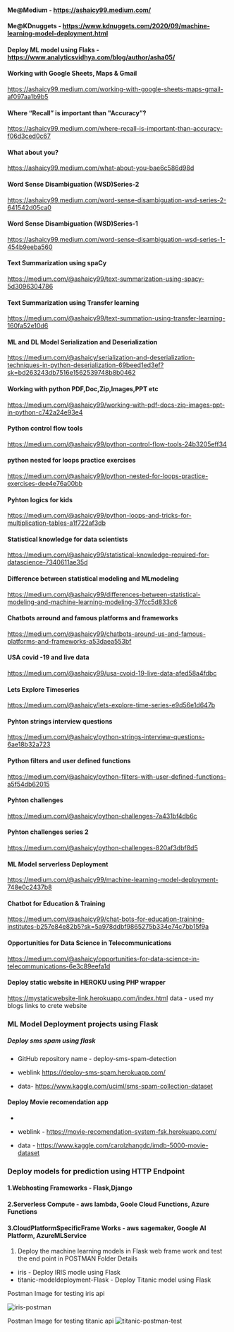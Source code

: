 #### Me@Medium - https://ashaicy99.medium.com/

#### Me@KDnuggets  - https://www.kdnuggets.com/2020/09/machine-learning-model-deployment.html

#### Deploy ML model using Flaks - https://www.analyticsvidhya.com/blog/author/asha05/

#### Working with Google Sheets, Maps & Gmail
https://ashaicy99.medium.com/working-with-google-sheets-maps-gmail-af097aa1b9b5

#### Where “Recall” is important than "Accuracy”?
https://ashaicy99.medium.com/where-recall-is-important-than-accuracy-f06d3ced0c67

#### What about you?
https://ashaicy99.medium.com/what-about-you-bae6c586d98d

#### Word Sense Disambiguation (WSD)Series-2
https://ashaicy99.medium.com/word-sense-disambiguation-wsd-series-2-641542d05ca0

#### Word Sense Disambiguation (WSD)Series-1
https://ashaicy99.medium.com/word-sense-disambiguation-wsd-series-1-454b9eeba560

#### Text Summarization using spaCy
https://medium.com/@ashaicy99/text-summarization-using-spacy-5d3096304786

#### Text Summarization using Transfer learning
https://medium.com/@ashaicy99/text-summation-using-transfer-learning-160fa52e10d6

#### ML and DL Model Serialization and Deserialization
https://medium.com/@ashaicy/serialization-and-deserialization-techniques-in-python-deserialization-69beed1ed3ef?sk=bd263243db7516e1562539748b8b0462

#### Working with python PDF,Doc,Zip,Images,PPT etc   
https://medium.com/@ashaicy99/working-with-pdf-docs-zip-images-ppt-in-python-c742a24e93e4

#### Python control flow tools  
https://medium.com/@ashaicy99/python-control-flow-tools-24b3205eff34

#### python nested for loops practice exercises  
https://medium.com/@ashaicy99/python-nested-for-loops-practice-exercises-dee4e76a00bb

#### Pyhton logics for kids  
https://medium.com/@ashaicy99/python-loops-and-tricks-for-multiplication-tables-a1f722af3db

#### Statistical knowledge for data scientists 
https://medium.com/@ashaicy99/statistical-knowledge-required-for-datascience-7340611ae35d

#### Difference between statistical modeling and MLmodeling 
https://medium.com/@ashaicy99/differences-between-statistical-modeling-and-machine-learning-modeling-37fcc5d833c6

#### Chatbots arround and famous platforms and frameworks   
https://medium.com/@ashaicy99/chatbots-around-us-and-famous-platforms-and-frameworks-a53daea553bf

#### USA covid -19 and live data  
https://medium.com/@ashaicy99/usa-cvoid-19-live-data-afed58a4fdbc

#### Lets Explore Timeseries  
https://medium.com/@ashaicy/lets-explore-time-series-e9d56e1d647b

#### Pyhton strings interview questions  
https://medium.com/@ashaicy/python-strings-interview-questions-6ae18b32a723

#### Python filters and user defined functions 
https://medium.com/@ashaicy/python-filters-with-user-defined-functions-a5f54db62015

#### Pyhton challenges 
https://medium.com/@ashaicy/python-challenges-7a431bf4db6c

#### Pyhton challenges series 2  
https://medium.com/@ashaicy/python-challenges-820af3dbf8d5

#### ML Model serverless Deployment 
https://medium.com/@ashaicy99/machine-learning-model-deployment-748e0c2437b8

#### Chatbot for Education & Training 
https://medium.com/@ashaicy99/chat-bots-for-education-training-institutes-b257e84e82b5?sk=5a978ddbf9865275b334e74c7bb15f9a

#### Opportunities for Data Science in Telecommunications 
https://medium.com/@ashaicy/opportunities-for-data-science-in-telecommunications-6e3c89eefa1d


#### Deploy static website in HEROKU using PHP wrapper
https://mystaticwebsite-link.herokuapp.com/index.html
data - used my blogs links to crete website


### ML Model Deployment projects using Flask
##### Deploy sms spam using flask
* GitHub repository name - deploy-sms-spam-detection


* weblink https://deploy-sms-spam.herokuapp.com/

* data- https://www.kaggle.com/uciml/sms-spam-collection-dataset

#### Deploy Movie recomendation app
* 
* weblink - https://movie-recomendation-system-fsk.herokuapp.com/

* data -  https://www.kaggle.com/carolzhangdc/imdb-5000-movie-dataset
 
### Deploy models for prediction using HTTP Endpoint
#### 1.Webhosting Frameworks - Flask,Django
#### 2.Serverless Compute - aws lambda, Goole Cloud Functions, Azure Functions
#### 3.CloudPlatformSpecificFrame Works - aws sagemaker, Google AI Platform, AzureMLService


1. Deploy the machine learning models in Flask web frame work and test the end point in POSTMAN
Folder Details 
* iris - Deploy IRIS modle using Flask
* titanic-modeldeployment-Flask - Deploy Titanic model using Flask

Postman Image for testing iris api

![iris-postman](https://user-images.githubusercontent.com/66937023/101628759-4aae7100-3a46-11eb-9d07-b44e3b687037.PNG)


Postman Image for testing titanic api
![titanic-postman-test](https://user-images.githubusercontent.com/66937023/101629980-30759280-3a48-11eb-878d-67136319a9af.PNG)




